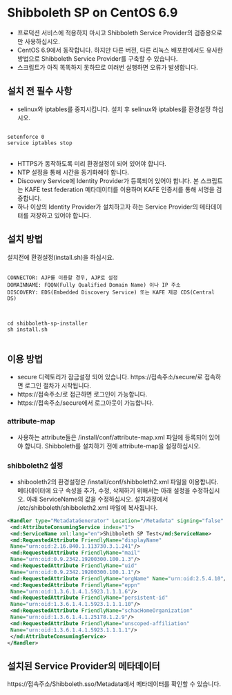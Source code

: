 Shibboleth SP on CentOS 6.9
===========================

- 프로덕션 서비스에 적용하지 마시고 Shibboleth Service Provider의 검증용으로만 사용하십시오.
- CentOS 6.9에서 동작합니다. 하지만 다른 버전, 다른 리눅스 배포판에서도 유사한 방법으로 Shibboleth Service Provider를 구축할 수 있습니다.
- 스크립트가 아직 똑똑하지 못하므로 여러번 실행하면 오류가 발생합니다.


## 설치 전 필수 사항

- selinux와 iptables를 중지시킵니다. 설치 후 selinux와 iptables를 환경설정 하십시오.
<pre>
<code>
setenforce 0
service iptables stop
</code>
</pre>

- HTTPS가 동작하도록 미리 환경설정이 되어 있어야 합니다.
- NTP 설정을 통해 시간을 동기화해야 합니다.
- Discovery Service에 Identity Provider가 등록되어 있어야 합니다. 본 스크립트는 KAFE test federation 메타데이터를 이용하며 KAFE 인증서를 통해 서명을 검증합니다.
- 하나 이상의 Identity Provider가 설치하고자 하는 Service Provider의 메타데이터를 저장하고 있어야 합니다.


## 설치 방법

설치전에 환경설정(install.sh)을 하십시요. 

<pre>
<code>
CONNECTOR: AJP를 이용할 경우, AJP로 설정
DOMAINNAME: FQQN(Fully Qualified Domain Name) 이나 IP 주소
DISCOVERY: EDS(Embedded Discovery Service) 또는 KAFE 제공 CDS(Central DS)
</code>
</pre>

<pre>
<code>
cd shibboleth-sp-installer
sh install.sh
</code>
</pre>


## 이용 방법

- secure 디렉토리가 잠금설정 되어 있습니다. https://접속주소/secure/로 접속하면 로그인 절차가 시작됩니다.
- https://접속주소/로 접근하면 로그인이 가능합니다.
- https://접속주소/secure에서 로그아웃이 가능합니다.

### attribute-map

- 사용하는 attribute들은 /install/conf/attribute-map.xml 파일에 등록되어 있어야 합니다. Shibboleth를 설치하기 전에 attribute-map을 설정하십시오.

### shibboleth2 설정 

- shibooleth2의 환경설정은 /install/conf/shibboleth2.xml 파일을 이용합니다. 
메타데이터에 요구 속성을 추가, 수정, 삭제하기 위해서는 아래 설정을 수정하십시오. 아래 ServiceName의 값을 수정하십시오.
설치과정에서 /etc/shibboleth/shibboleth2.xml 파일에 복사됩니다.

```XML
<Handler type="MetadataGenerator" Location="/Metadata" signing="false" >
 <md:AttributeConsumingService index="1">
 <md:ServiceName xml:lang="en">Shibboleth SP Test</md:ServiceName>
 <md:RequestedAttribute FriendlyName="displayName"
 Name="urn:oid:2.16.840.1.113730.3.1.241"/>
 <md:RequestedAttribute FriendlyName="mail"
 Name="urn:oid:0.9.2342.19200300.100.1.3"/>
 <md:RequestedAttribute FriendlyName="uid"
 Name="urn:oid:0.9.2342.19200300.100.1.1"/>
 <md:RequestedAttribute FriendlyName="orgName" Name="urn:oid:2.5.4.10"/>
 <md:RequestedAttribute FriendlyName="eppn"
 Name="urn:oid:1.3.6.1.4.1.5923.1.1.1.6"/>
 <md:RequestedAttribute FriendlyName="persistent-id"
 Name="urn:oid:1.3.6.1.4.1.5923.1.1.1.10"/>
 <md:RequestedAttribute FriendlyName="schacHomeOrganization"
 Name="urn:oid:1.3.6.1.4.1.25178.1.2.9"/>
 <md:RequestedAttribute FriendlyName="unscoped-affiliation"
 Name="urn:oid:1.3.6.1.4.1.5923.1.1.1.1"/>
 </md:AttributeConsumingService>
</Handler>
```

## 설치된 Service Provider의 메타데이터

https://접속주소/Shibboleth.sso/Metadata에서 메타데이터를 확인할 수 있습니다.

